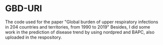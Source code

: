 # GBD-URI
The code used for the paper "Global burden of upper respiratory infections in 204 countries and territories, from 1990 to 2019"
Besides, I did some work in the prediction of disease trend by using nordpred and BAPC, also uploaded in the respository.
